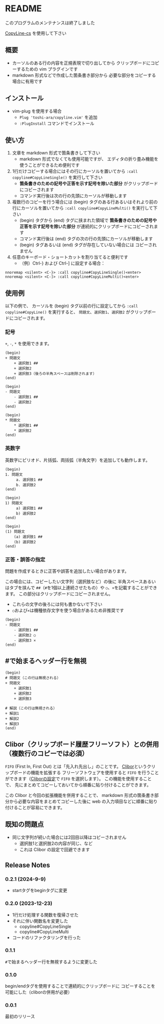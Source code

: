 # README

このプログラムのメンテナンスは終了しました

[CopyLine-cs](https://github.com/toshi-ara/CopyLine-cs)
を使用して下さい

## 概要

+ カーソルのある行の内容を正規表現で切り出してから
  クリップボードにコピーするための vim プラグインです
+ markdown 形式などで作成した箇条書き部分から
  必要な部分をコピーする場合に有用です

## インストール

+ vim-plug を使用する場合
    + `Plug 'toshi-ara/copyline.vim'` を追加
    + `:PlugInstall` コマンドでインストール

## 使い方

1. 文章を markdown 形式で箇条書きして下さい
    + markdown 形式でなくても使用可能ですが、
      エディタの折り畳み機能を使うことができるため便利です
1. 1行だけコピーする場合にはその行にカーソルを置いてから
    `:call copyline#CopyLineSingle()` を実行して下さい
    +  **箇条書きのための記号や正答を示す記号を除いた部分**
       がクリップボードにコピーされます
    + コマンド実行後は次の行の先頭にカーソルが移動します
1. 複数行のコピーを行う場合には
   (begin) タグのある行あるいはそれより前の行にカーソルを置いてから
    `:call copyline#CopyLineMulti()` を実行して下さい
    +  (begin) タグから (end) タグに挟まれた領域で
       **箇条書きのための記号や正答を示す記号を除いた部分**
       が連続的にクリップボードにコピーされます
    + コマンド実行後は (end) タグの次の行の先頭にカーソルが移動します
    + (begin) タグあるいは (end) タグが存在していない場合には
      コピーされません
1. 任意のキーボード・ショートカットを割り当てると便利です
    + （例）Ctrl-} および Ctrl-] に設定する場合：
```
nnoremap <silent> <C-}> :call copyline#CopyLineSingle()<enter>
nnoremap <silent> <C-]> :call copyline#CopyLineMulti()<enter>
```

## 使用例

以下の例で、
カーソルを (begin) タグ以前の行に設定してから
`:call copyline#CopyLine()` を実行すると、
`問題文`、`選択肢1`、`選択肢2` がクリップボードにコピーされます。

### 記号

`+`, `-`, `*` を使用できます。

```
(begin)
+ 問題文
    + 選択肢1 ##
    + 選択肢2
    + 選択肢3（後ろの半角スペースは削除されます）    
(end)
```

```
(begin)
- 問題文
    - 選択肢1 ##
    - 選択肢2
(end)
```

```
(begin)
* 問題文
    * 選択肢1 ##
    * 選択肢2
(end)
```

### 英数字

英数字にピリオド、片括弧、両括弧（半角文字）を追加しても動作します。

```
(begin)
1. 問題文
     a. 選択肢1 ##
     b. 選択肢2
(end)
```

```
(begin)
1) 問題文
     a) 選択肢1 ##
     b) 選択肢2
(end)
```

```
(begin)
(1) 問題文
    (a) 選択肢1 ##
    (b) 選択肢2
(end)
```

### 正答・誤答の指定

問題を作成するときに正答や誤答を追加したい場合があります。

この場合には、コピーしたい文字列（選択肢など）の後に
半角スペースあるいはタブを挟んで
`##`（`#`を1個以上連続させたもの）や
`○`、`×`を記載することができます。
この部分はクリップボードにコピーされません。

+ これらの文字の後ろには何も書かないで下さい
+ `○`および`×`は機種依存文字を使う場合があるため非推奨です

```
(begin)
- 問題文
    - 選択肢1 ##
    - 選択肢2 ○
    - 選択肢3 ×
(end)
```

## #で始まるヘッダー行を無視

```
(begin)
# 問題文（この行は無視される）
+ 問題文
    + 選択肢1
    + 選択肢2
    + 選択肢3

# 解説（この行は無視される）
+ 解説1
+ 解説2
+ 解説3
(end)
```


## Clibor（クリップボード履歴フリーソフト）との併用（複数行のコピーでは必須）

`FIFO` (First In, First Out) とは「先入れ先出し」のことです。
[Clibor][clibor_URL]というクリップボードの機能を拡張する
フリーソフトウェアを使用すると
`FIFO` を行うことができます（[Cliborの設定][clibor_FIDO_LIFO]で `FIFO` を選択します）。
この機能を使用することで、
先にまとめてコピーしておいてから順番に貼り付けることができます。

この Clibor と今回の拡張機能を併用することで、
markdown 形式の箇条書き部分から必要な内容をまとめてコピーした後に
web の入力項目などに順番に貼り付けることが容易にできます。

[clibor_URL]:https://chigusa-web.com/
[clibor_FIDO_LIFO]: https://chigusa-web.com/clibor/fifo-lifo/


## 既知の問題点

+ 同じ文字列が続いた場合には2回目以降はコピーされません
    + 選択肢1と選択肢2の内容が同じ、など 
    + これは Clibor の設定で回避できます


## Release Notes
### 0.2.1 (2024-9-9)
- startタグをbeginタグに変更

### 0.2.0 (2023-12-23)
- 1行だけ処理する関数を復帰させた
- それに伴い関数名を変更した
    - copyline#CopyLineSingle
    - copyline#CopyLineMulti
- コードのリファクタリングを行った

### 0.1.1
`#`で始まるヘッダー行を無視するように変更した

### 0.1.0
begin/endタグを使用することで連続的にクリップボードに
コピーすることを可能にした（cliborの併用が必要）

### 0.0.1
最初のリリース
